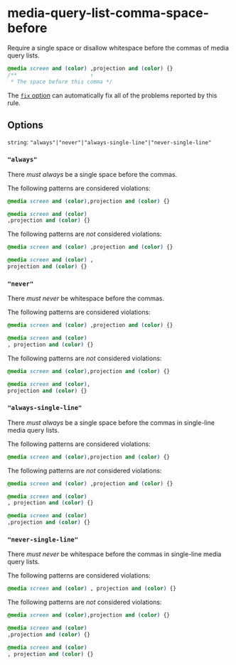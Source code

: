 # media-query-list-comma-space-before

Require a single space or disallow whitespace before the commas of media query lists.

<!-- prettier-ignore -->
```css
@media screen and (color) ,projection and (color) {}
/**                       ↑
 * The space before this comma */
```

The [`fix` option](https://github.com/stylelint/stylelint/tree/13.7.2/docs/user-guide/usage/options.md#fix) can automatically fix all of the problems reported by this rule.

## Options

`string`: `"always"|"never"|"always-single-line"|"never-single-line"`

### `"always"`

There _must always_ be a single space before the commas.

The following patterns are considered violations:

<!-- prettier-ignore -->
```css
@media screen and (color),projection and (color) {}
```

<!-- prettier-ignore -->
```css
@media screen and (color)
,projection and (color) {}
```

The following patterns are _not_ considered violations:

<!-- prettier-ignore -->
```css
@media screen and (color) ,projection and (color) {}
```

<!-- prettier-ignore -->
```css
@media screen and (color) ,
projection and (color) {}
```

### `"never"`

There _must never_ be whitespace before the commas.

The following patterns are considered violations:

<!-- prettier-ignore -->
```css
@media screen and (color) ,projection and (color) {}
```

<!-- prettier-ignore -->
```css
@media screen and (color)
, projection and (color) {}
```

The following patterns are _not_ considered violations:

<!-- prettier-ignore -->
```css
@media screen and (color),projection and (color) {}
```

<!-- prettier-ignore -->
```css
@media screen and (color),
projection and (color) {}
```

### `"always-single-line"`

There _must always_ be a single space before the commas in single-line media query lists.

The following patterns are considered violations:

<!-- prettier-ignore -->
```css
@media screen and (color),projection and (color) {}
```

The following patterns are _not_ considered violations:

<!-- prettier-ignore -->
```css
@media screen and (color) ,projection and (color) {}
```

<!-- prettier-ignore -->
```css
@media screen and (color)
, projection and (color) {}
```

<!-- prettier-ignore -->
```css
@media screen and (color)
,projection and (color) {}
```

### `"never-single-line"`

There _must never_ be whitespace before the commas in single-line media query lists.

The following patterns are considered violations:

<!-- prettier-ignore -->
```css
@media screen and (color) , projection and (color) {}
```

The following patterns are _not_ considered violations:

<!-- prettier-ignore -->
```css
@media screen and (color),projection and (color) {}
```

<!-- prettier-ignore -->
```css
@media screen and (color)
,projection and (color) {}
```

<!-- prettier-ignore -->
```css
@media screen and (color)
, projection and (color) {}
```
